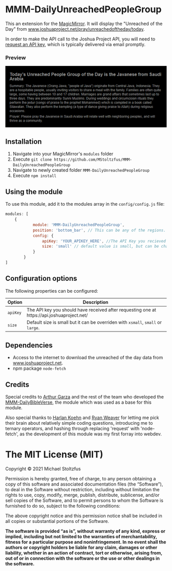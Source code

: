 # MMM-DailyUnreachedPeopleGroup
This an extension for the [MagicMirror](https://github.com/MichMich/MagicMirror). It will display the "Unreached of the Day" from www.joshuaproject.net/pray/unreachedoftheday/today.

In order to make the API call to the Joshua Project API, you will need to [request an API key](https://api.joshuaproject.net/), which is typically delivered via email promptly.

### Preview
![Screenshot](UnreachedOfTheDayModule_screenshot.png)

## Installation
1. Navigate into your MagicMirror's `modules` folder 
2. Execute `git clone https://github.com/MStoltzfus/MMM-DailyUnreachedPeopleGroup`
3. Navigate to newly created folder `MMM-DailyUnreachedPeopleGroup`
4. Execute `npm install`

## Using the module

To use this module, add it to the modules array in the `config/config.js` file:
````javascript
modules: [
	{
			module: 'MMM-DailyUnreachedPeopleGroup',
			position: 'bottom_bar',	// This can be any of the regions. Best result is in the bottom_bar as data displayed will most likely take multiple lines in a day.
			config: {
				apiKey: 'YOUR_APIKEY_HERE', //The API Key you recieved from api.joshuaproject.net.
				size: 'small' // default value is small, but can be changed. 
			}
		}
]
````

## Configuration options

The following properties can be configured:


<table width="100%">
	<!-- why, markdown... -->
	<thead>
		<tr>
			<th>Option</th>
			<th width="100%">Description</th>
		</tr>
	<thead>
	<tbody>
		<tr>
			<td><code>apiKey</code></td>
			<td>The API key you should have received after requesting one at https://api.joshuaproject.net/
			</td>
		</tr>
		<tr>
			<td><code>size</code></td>
			<td>Default size is small but it can be overriden with <code>xsmall</code>, <code>small</code> or <code>large</code>.</td>
		</tr>
	</tbody>
</table>

## Dependencies
- Access to the internet to download the unreached of the day data from www.joshuaproject.net.
- npm package `node-fetch`

## Credits
Special credits to [Arthur Garza](https://github.com/arthurgarzajr) and the rest of the team who developed the [MMM-DailyBibleVerse](https://github.com/arthurgarzajr/MMM-DailyBibleVerse), the module which was used as a base for this module.

Also special thanks to [Harlan Koehn](https://github.com/harlankoehn) and [Ryan Weaver](https://github.com/rdweaver) for letting me pick their brain about relatively simple coding questions, introducing me to ternary operators, and hashing through replacing 'request' with 'node-fetch', as the development of this module was my first forray into webdev.

The MIT License (MIT)
=====================

Copyright © 2021 Michael Stoltzfus

Permission is hereby granted, free of charge, to any person
obtaining a copy of this software and associated documentation
files (the “Software”), to deal in the Software without
restriction, including without limitation the rights to use,
copy, modify, merge, publish, distribute, sublicense, and/or sell
copies of the Software, and to permit persons to whom the
Software is furnished to do so, subject to the following
conditions:

The above copyright notice and this permission notice shall be
included in all copies or substantial portions of the Software.

**The software is provided “as is”, without warranty of any kind, express or implied, including but not limited to the warranties of merchantability, fitness for a particular purpose and noninfringement. In no event shall the authors or copyright holders be liable for any claim, damages or other liability, whether in an action of contract, tort or otherwise, arising from, out of or in connection with the software or the use or other dealings in the software.**
